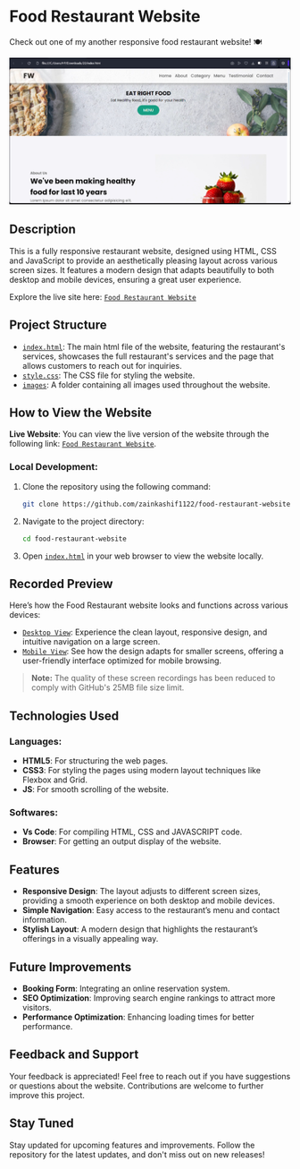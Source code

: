 # Food Restaurant Website

Check out one of my another responsive food restaurant website! 🍽️

![image](IMG_0716.jpeg)

## Description
This is a fully responsive restaurant website, designed using HTML, CSS and JavaScript to provide an aesthetically pleasing layout across various screen sizes. It features a modern design that adapts beautifully to both desktop and mobile devices, ensuring a great user experience.

Explore the live site here: [`Food Restaurant Website`](https://foodrestaurantwebsitebyzk.netlify.app)

## Project Structure
- [`index.html`](index.html): The main html file of the website, featuring the restaurant's services, showcases the full restaurant's services and the page that allows customers to reach out for inquiries.
- [`style.css`](style.css): The CSS file for styling the website.
- [`images`](images.zip): A folder containing all images used throughout the website.

## How to View the Website
**Live Website**: You can view the live version of the website through the following link: [`Food Restaurant Website`](https://foodrestaurantwebsitebyzk.netlify.app).

### Local Development:
1. Clone the repository using the following command:
    ```bash
    git clone https://github.com/zainkashif1122/food-restaurant-website.git
    ```
2. Navigate to the project directory:
    ```bash
    cd food-restaurant-website
    ```
3. Open [`index.html`](index.html) in your web browser to view the website locally.

## Recorded Preview
Here’s how the Food Restaurant website looks and functions across various devices:

- [`Desktop View`](desktopViewScreenRecording.mp4): Experience the clean layout, responsive design, and intuitive navigation on a large screen.
- [`Mobile View`](mobileViewScreenRecording.mp4): See how the design adapts for smaller screens, offering a user-friendly interface optimized for mobile browsing.

> **Note:** The quality of these screen recordings has been reduced to comply with GitHub's 25MB file size limit.

## Technologies Used
### **Languages**:
- **HTML5**: For structuring the web pages.
- **CSS3**: For styling the pages using modern layout techniques like Flexbox and Grid.
- **JS**: For smooth scrolling of the website.

### **Softwares**:
- **Vs Code**: For compiling HTML, CSS and JAVASCRIPT code.
- **Browser**: For getting an output display of the website.

## Features
- **Responsive Design**: The layout adjusts to different screen sizes, providing a smooth experience on both desktop and mobile devices.
- **Simple Navigation**: Easy access to the restaurant’s menu and contact information.
- **Stylish Layout**: A modern design that highlights the restaurant’s offerings in a visually appealing way.

## Future Improvements
- **Booking Form**: Integrating an online reservation system.
- **SEO Optimization**: Improving search engine rankings to attract more visitors.
- **Performance Optimization**: Enhancing loading times for better performance.

## Feedback and Support
Your feedback is appreciated! Feel free to reach out if you have suggestions or questions about the website. Contributions are welcome to further improve this project.

## Stay Tuned
Stay updated for upcoming features and improvements. Follow the repository for the latest updates, and don't miss out on new releases!
